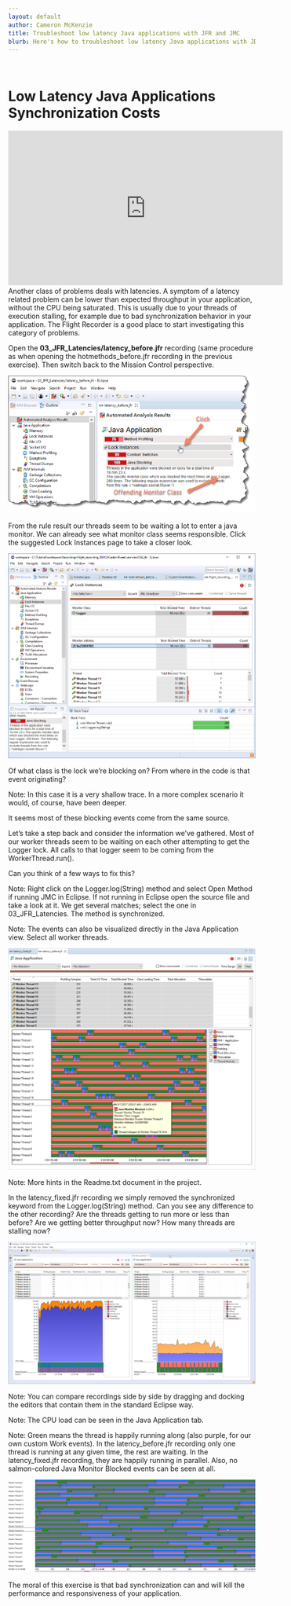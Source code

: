```yaml
---
layout: default
author: Cameron McKenzie
title: Troubleshoot low latency Java applications with JFR and JMC 
blurb: Here's how to troubleshoot low latency Java applications with JDK Mission Control ald the JVM Flight Recorder
---
```

 
<img alt="" class="img-fluid" src="/assets/.png"/>


<a id="markdown-exercise-3--latencies" name="exercise-3--latencies"></a>
# Low Latency Java Applications Synchronization Costs
<div class="embed-responsive embed-responsive-16by9">
<iframe width="560" height="315" src="https://www.youtube.com/embed/1LUae4wSZyM" frameborder="0" allow="accelerometer; autoplay; clipboard-write; encrypted-media; gyroscope; picture-in-picture" allowfullscreen></iframe>
</div>
Another class of problems deals with latencies. A symptom of a latency related
problem can be lower than expected throughput in your application, without the CPU
being saturated. This is usually due to your threads of execution stalling, for example
due to bad synchronization behavior in your application. The Flight Recorder is a
good place to start investigating this category of problems.

Open the **03_JFR_Latencies/latency_before.jfr** recording (same
procedure as when opening the hotmethods_before.jfr recording in the previous
exercise). Then switch back to the Mission Control perspective.


<img alt="eclipse jmc analysis offending monitor" class="img-fluid" src="/assets/eclipse-jmc-analysis-offending-monitor.png"/>

From the rule result our threads seem to be waiting a lot to enter a java monitor. We
can already see what monitor class seems responsible. Click the suggested Lock
Instances page to take a closer look.

<img alt="eclipse jmc lock instances page" class="img-fluid" src="/assets/eclipse-jmc-lock-instances-page.png"/>

Of what class is the lock we’re blocking on? From where in the code is that event
originating?

Note: In this case it is a very shallow trace. In a more complex scenario it would, of
course, have been deeper.

It seems most of these blocking events come from the same source.

Let’s take a step back and consider the information we’ve gathered. Most of our
worker threads seem to be waiting on each other attempting to get the Logger lock.
All calls to that logger seem to be coming from the WorkerThread.run().

Can you think of a few ways to fix this?

Note: Right click on the Logger.log(String) method and select Open Method if
running JMC in Eclipse. If not running in Eclipse open the source file and take a look
at it. We get several matches; select the one in 03_JFR_Latencies. The method is
synchronized.

Note: The events can also be visualized directly in the Java Application view. Select
all worker threads.

<img alt="eclipse jmc latency before view all threads" class="img-fluid" src="/assets/eclipse-jmc-latency-before-view-all-threads.png"/>

Note: More hints in the Readme.txt document in the project.

In the latency_fixed.jfr recording we simply removed the synchronized keyword from
the Logger.log(String) method. Can you see any difference to the other
recording? Are the threads getting to run more or less than before? Are we getting
better throughput now? How many threads are stalling now?

<img alt="eclipse jmc latency fixed" class="img-fluid" src="/assets/eclipse-jmc-latency-fixed.png"/>

Note: You can compare recordings side by side by dragging and docking the editors
that contain them in the standard Eclipse way.

Note: The CPU load can be seen in the Java Application tab.

Note: Green means the thread is happily running along (also purple, for our own
custom Work events). In the latency_before.jfr recording only one thread is running at
any given time, the rest are waiting. In the latency_fixed.jfr recording, they are
happily running in parallel. Also, no salmon-colored Java Monitor Blocked events
can be seen at all.

<img alt="eclipse jmc latency fixed all threads" class="img-fluid" src="/assets/eclipse-jmc-latency-fixed-all-threads.png"/>

The moral of this exercise is that bad synchronization can and will kill the
performance and responsiveness of your application.
